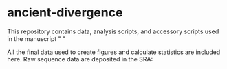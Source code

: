 # ancient-divergence

This repository contains data, analysis scripts, and accessory scripts used in the manuscript " "

All the final data used to create figures and calculate statistics are included here. Raw sequence data are deposited in the SRA:
